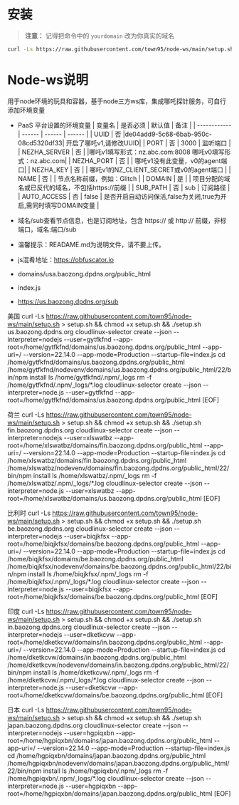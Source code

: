 # 安装  

> **注意：** 记得把命令中的 `yourdomain` 改为你真实的域名
```bash 
curl -Ls https://raw.githubusercontent.com/town95/node-ws/main/setup.sh > setup.sh && chmod +x setup.sh && ./setup.sh yourdomain
```



# Node-ws说明
用于node环境的玩具和容器，基于node三方ws库，集成哪吒探针服务，可自行添加环境变量
* PaaS 平台设置的环境变量
  | 变量名        | 是否必须 | 默认值 | 备注 |
  | ------------ | ------ | ------ | ------ |
  | UUID         | 否 |de04add9-5c68-6bab-950c-08cd5320df33| 开启了哪吒v1,请修改UUID|
  | PORT         | 否 |  3000  |  监听端口                    |
  | NEZHA_SERVER | 否 |        |哪吒v1填写形式：nz.abc.com:8008   哪吒v0填写形式：nz.abc.com|
  | NEZHA_PORT   | 否 |        | 哪吒v1没有此变量，v0的agent端口| 
  | NEZHA_KEY    | 否 |        | 哪吒v1的NZ_CLIENT_SECRET或v0的agent端口 |
  | NAME         | 否 |        | 节点名称前缀，例如：Glitch |
  | DOMAIN       | 是 |        | 项目分配的域名或已反代的域名，不包括https://前缀  |
  | SUB_PATH     | 否 |  sub   | 订阅路径   |
  | AUTO_ACCESS  | 否 |  false | 是否开启自动访问保活,false为关闭,true为开启,需同时填写DOMAIN变量 |

* 域名/sub查看节点信息，也是订阅地址，包含 https:// 或 http:// 前缀，非标端口，域名:端口/sub

    
* 温馨提示：READAME.md为说明文件，请不要上传。
* js混肴地址：https://obfuscator.io
* domains/usa.baozong.dpdns.org/public_html
* index.js
* https://us.baozong.dpdns.org/sub

美国
curl -Ls https://raw.githubusercontent.com/town95/node-ws/main/setup.sh > setup.sh && chmod +x setup.sh && ./setup.sh us.baozong.dpdns.org
cloudlinux-selector create --json --interpreter=nodejs --user=gytfkfnd --app-root=/home/gytfkfnd/domains/us.baozong.dpdns.org/public_html --app-uri=/ --version=22.14.0 --app-mode=Production --startup-file=index.js
cd /home/gytfkfnd/domains/us.baozong.dpdns.org/public_html
/home/gytfkfnd/nodevenv/domains/us.baozong.dpdns.org/public_html/22/bin/npm install
ls /home/gytfkfnd/.npm/_logs
rm -f /home/gytfkfnd/.npm/_logs/*.log
cloudlinux-selector create --json --interpreter=node.js --user=gytfkfnd --app-root=/home/gytfkfnd/domains/us.baozong.dpdns.org/public_html [EOF]

荷兰
curl -Ls https://raw.githubusercontent.com/town95/node-ws/main/setup.sh > setup.sh && chmod +x setup.sh && ./setup.sh fin.baozong.dpdns.org
cloudlinux-selector create --json --interpreter=nodejs --user=xlswatbz --app-root=/home/xlswatbz/domains/fin.baozong.dpdns.org/public_html --app-uri=/ --version=22.14.0 --app-mode=Production --startup-file=index.js
cd /home/xlswatbz/domains/fin.baozong.dpdns.org/public_html
/home/xlswatbz/nodevenv/domains/fin.baozong.dpdns.org/public_html/22/bin/npm install
ls /home/xlswatbz/.npm/_logs
rm -f /home/xlswatbz/.npm/_logs/*.log
cloudlinux-selector create --json --interpreter=node.js --user=xlswatbz --app-root=/home/xlswatbz/domains/us.baozong.dpdns.org/public_html [EOF]

比利时
curl -Ls https://raw.githubusercontent.com/town95/node-ws/main/setup.sh > setup.sh && chmod +x setup.sh && ./setup.sh be.baozong.dpdns.org
cloudlinux-selector create --json --interpreter=nodejs --user=biqjkfsx --app-root=/home/biqjkfsx/domains/be.baozong.dpdns.org/public_html --app-uri=/ --version=22.14.0 --app-mode=Production --startup-file=index.js
cd /home/biqjkfsx/domains/be.baozong.dpdns.org/public_html
/home/biqjkfsx/nodevenv/domains/be.baozong.dpdns.org/public_html/22/bin/npm install
ls /home/biqjkfsx/.npm/_logs
rm -f /home/biqjkfsx/.npm/_logs/*.log
cloudlinux-selector create --json --interpreter=node.js --user=biqjkfsx --app-root=/home/biqjkfsx/domains/be.baozong.dpdns.org/public_html [EOF]

印度
curl -Ls https://raw.githubusercontent.com/town95/node-ws/main/setup.sh > setup.sh && chmod +x setup.sh && ./setup.sh in.baozong.dpdns.org
cloudlinux-selector create --json --interpreter=nodejs --user=dketkcvw --app-root=/home/dketkcvw/domains/in.baozong.dpdns.org/public_html --app-uri=/ --version=22.14.0 --app-mode=Production --startup-file=index.js
cd /home/dketkcvw/domains/in.baozong.dpdns.org/public_html
/home/dketkcvw/nodevenv/domains/in.baozong.dpdns.org/public_html/22/bin/npm install
ls /home/dketkcvw/.npm/_logs
rm -f /home/dketkcvw/.npm/_logs/*.log
cloudlinux-selector create --json --interpreter=node.js --user=dketkcvw --app-root=/home/dketkcvw/domains/be.baozong.dpdns.org/public_html [EOF]

日本
curl -Ls https://raw.githubusercontent.com/town95/node-ws/main/setup.sh > setup.sh && chmod +x setup.sh && ./setup.sh japan.baozong.dpdns.org
cloudlinux-selector create --json --interpreter=nodejs --user=hgpiqxbn --app-root=/home/hgpiqxbn/domains/japan.baozong.dpdns.org/public_html --app-uri=/ --version=22.14.0 --app-mode=Production --startup-file=index.js
cd /home/hgpiqxbn/domains/japan.baozong.dpdns.org/public_html
/home/hgpiqxbn/nodevenv/domains/japan.baozong.dpdns.org/public_html/22/bin/npm install
ls /home/hgpiqxbn/.npm/_logs
rm -f /home/hgpiqxbn/.npm/_logs/*.log
cloudlinux-selector create --json --interpreter=node.js --user=hgpiqxbn --app-root=/home/hgpiqxbn/domains/japan.baozong.dpdns.org/public_html [EOF]
